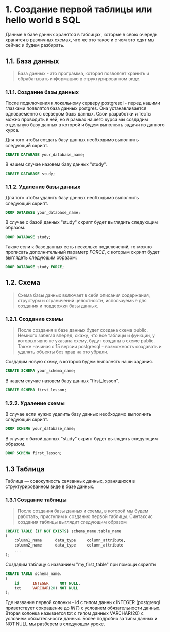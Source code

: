 # 1. Создание первой таблицы или hello world в SQL
Данные в базе данных хранятся в таблицах, которые в свою очередь хранятся в различных схемах, что же это такое и с чем это едят мы сейчас и будем разбирать.

## 1.1. База данных
> База данных - это программа, которая позволяет хранить и обрабатывать информацию в структурированном виде.
### 1.1.1. Создание базы данных
После подключения к локальному серверу postgresql - перед нашими глазками появлятся база данных postgres. Она устанавливается одновременно с сервером базы данных. Свои разработки и тесты можно проводить в ней, но в рамках нашего курса мы создадим отдельную базу данных в которой и будем выполнять задачи из данного курса.

Для того чтобы создать базу данных необходимо выполнить следующий скрипт.
```sql
CREATE DATABASE your_database_name;
```
В нашем случае назовем базу данных "study".
```sql
CREATE DATABASE study;
```
### 1.1.2. Удаление базы данных 
Для того чтобы удалить базу данных необходимо выполнить следующий скрипт.
```sql
DROP DATABASE your_database_name;
```
В случае с базой данных "study" скрипт будет выглядить следующим образом.
```sql
DROP DATABASE study;
```
Также если к базе данных есть несколько подключений, то можно прописать дополнительный параметр *FORCE*, c которым скрипт будет выглядеть следующим образом:
```sql
DROP DATABASE study FORCE;
```
## 1.2. Схема 
> Схема базы данных включает в себя описания содержания, структуры и ограничений целостности, используемые для создания и поддержки базы данных.
### 1.2.1. Создание схемы 
> После создания в базе данных будет создана схема public. Немного забегая вперед, скажу, что все таблицы и функции, у которых явно не указана схему, будут созданы в схеме public. Также начиная с 15 версии postgresql - возможность создавать и удалять объекты без прав на это убрали. 

Создадим новую схему, в которой будем выполнять наши задания.
```sql
CREATE SCHEMA your_schema_name;
```
В нашем случае назовем базу данных "first_lesson".
```sql
CREATE SCHEMA first_lesson;
```
### 1.2.2. Удаление схемы 
В случае если нужно удалить базу данных необходимо выполнить следующий скрипт.
```sql
DROP SCHEMA your_database_name;
```
В случае с базой данных "study" скрипт будет выглядить следующим образом.
```sql
DROP SCHEMA first_lesson;
```
## 1.3 Таблица
Таблица — совокупность связанных данных, хранящихся в структурированном виде в базе данных.
### 1.3.1 Создание таблицы
> После создания базы данных и схемы, в которой мы будем работать, приступим к созданию первой таблицы. Синтаксис создания таблицы выглядит следующим образом 
```sql
CREATE TABLE {IF NOT EXISTS} schema_name.table_name
(
    column1_name      data_type     column_attribute,
    column2_name      data_type     column_attribute
    ...
);
```
Создадим таблицу с названием "my_first_table" при помощи скрипты
```sql
CREATE TABLE schema_name.
(
    id      INTEGER     NOT NULL,
    txt     VARCHAR(20) NOT NULL
);
```
Где название первой колонки - id с типом данных INTEGER (postgresql приветствует сокращение до *INT*) с условием обязательности данных.
Вторая колонка называется txt с типом данных VARCHAR(20) с условием обязательности данных.
Более подробно за типы данных и NOT NULL мы разберем в следующем уроке.
